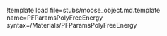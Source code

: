!template load file=stubs/moose_object.md.template name=PFParamsPolyFreeEnergy syntax=/Materials/PFParamsPolyFreeEnergy